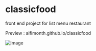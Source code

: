 # classicfood
front end project for list menu restaurant

Preview : alfimonth.github.io/classicfood

![image](https://user-images.githubusercontent.com/96417922/219235462-44a87133-200d-4b21-9bf4-9b3622e9cd45.png)
